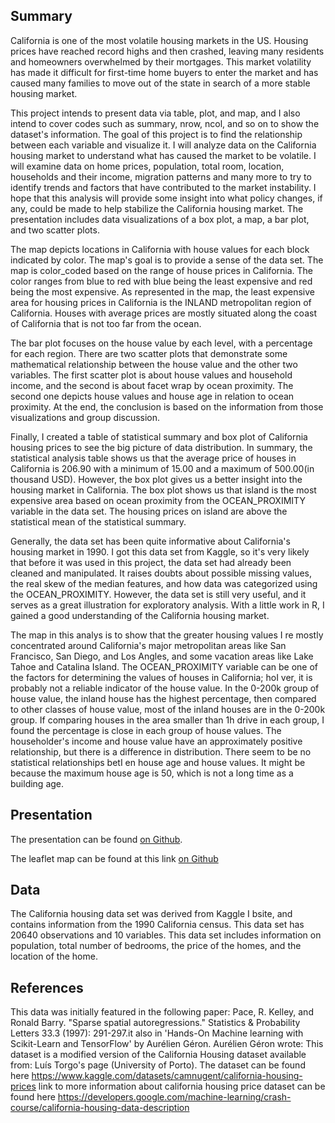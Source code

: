 ## Summary

California is one of the most volatile housing markets in the US. Housing prices have reached record highs and then crashed, leaving many residents and homeowners overwhelmed by their mortgages. This market volatility has made it difficult for first-time home buyers to enter the market and has caused many families to move out of the state in search of a more stable housing market.

This project intends to present data via table, plot, and map, and I  also intend to cover codes such as summary, nrow, ncol, and so on to show the dataset's information. The goal of this project is to find the relationship between each variable and visualize it. I will analyze data on the California housing market to understand what has caused the market to be volatile. I  will examine data on home prices, population, total room, location, households and their income, migration patterns and many more to try to identify trends and factors that have contributed to the market instability. I  hope that this analysis will provide some insight into what policy changes, if any, could be made to help stabilize the California housing market. The presentation includes data visualizations of a box plot, a map, a bar plot, and two scatter plots.

The map depicts locations in California with house values for each block indicated by color. The map's goal is to provide a sense of the data set. The map is color_coded based on the range of house prices in California. The color ranges from blue to red with blue being the least expensive and red being the most expensive. As represented in the map, the least expensive area for housing prices in California is the INLAND metropolitan region of California. Houses with average prices are mostly situated along the coast of California that is not too far from the ocean.

The bar plot focuses on the house value by each level, with a percentage for each region. There are two scatter plots that demonstrate some mathematical relationship between the house value and the other two variables. The first scatter plot is about house values and household income, and the second is about facet wrap by ocean proximity. The second one depicts house values and house age in relation to ocean proximity. At the end, the conclusion is based on the information from those visualizations and group discussion.

Finally, I  created a table of statistical summary and box plot of California housing prices to see the big picture of data distribution. In summary, the statistical analysis table shows us that the average price of houses in California is 206.90 with a minimum of 15.00 and a maximum of 500.00(in thousand USD). However, the box plot gives us a better insight into the housing market in California. The box plot shows us that island is the most expensive area based on ocean proximity from the OCEAN_PROXIMITY variable in the data set. The housing prices on island are above the statistical mean of the statistical summary.

Generally, the data set has been quite informative about California's housing market in 1990. I  got this data set from Kaggle, so it's very likely that before it was used in this project, the data set had already been cleaned and manipulated. It raises doubts about possible missing values, the real skew of the median features, and how data was categorized using the OCEAN_PROXIMITY. However, the data set is still very useful, and it serves as a great illustration for exploratory analysis. With a little work in R, I  gained a good understanding of the California housing market.

The map in this analys is to show that the greater housing values I re mostly concentrated around California's major metropolitan areas like San Francisco, San Diego, and Los Angles, and some vacation areas like Lake Tahoe and Catalina Island. The OCEAN_PROXIMITY variable can be one of the factors for determining the values of houses in California; hoI ver, it is probably not a reliable indicator of the house value. In the 0-200k group of house value, the inland house has the highest percentage, then compared to other classes of house value, most of the inland houses are in the 0-200k group. If comparing houses in the area smaller than 1h drive in each group, I  found the percentage is close in each group of house values. The householder's income and house value have an approximately positive relationship, but there is a difference in distribution. There seem to be no statistical relationships betI en house age and house values. It might be because the maximum house age is 50, which is not a long time as a building age.


## Presentation

The presentation can be found [on Github](https://docs.google.com/presentation/d/12f2xh5SafPjQClul5EDFCsrc1de9qYNGGKRnJ-9Elig/edit#slide=id.g1840cd26eb2_1_12).

The leaflet map can be found at this link [on Github](presentation/Leaflet.html)

## Data 

The California housing data set was derived from Kaggle I bsite, and contains information from the 1990 California census. This data set has 20640 observations and 10 variables. This data set includes information on population, total number of bedrooms, the price of the homes, and the location of the home. 

## References

This data was initially featured in the following paper:
Pace, R. Kelley, and Ronald Barry. "Sparse spatial autoregressions." Statistics & Probability Letters 33.3 (1997): 291-297.it also in 'Hands-On Machine learning with Scikit-Learn and TensorFlow' by Aurélien Géron.
Aurélien Géron wrote:
This dataset is a modified version of the California Housing dataset available from:
Luís Torgo's page (University of Porto). The dataset can be found here
https://www.kaggle.com/datasets/camnugent/california-housing-prices
link to more information about california housing price dataset can be found here https://developers.google.com/machine-learning/crash-course/california-housing-data-description


